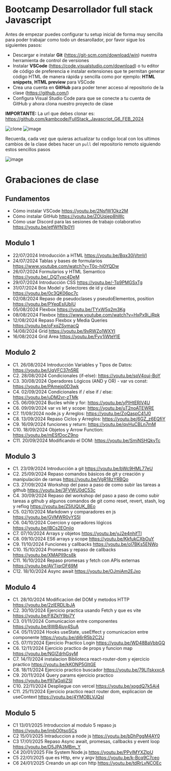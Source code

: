 # Bootcamp Desarrollador full stack Javascript

Antes de empezar puedes configurar tu setup inicial de forma muy sencilla para poder trabajar como todo un desarollador, por favor sigue los siguientes pasos:

- Descargar e instalar **Git** (https://git-scm.com/download/win) nuestra herramienta de control de versiones
- Instalar **VSCode** (https://code.visualstudio.com/download) o tu editor de código de preferencia e instalar extensiones que te permitan generar código HTML de manera rápida y sencilla como por ejemplo: **HTML snippets**, **HTML preview** para VSCode
- Crea una cuenta en **GitHub** para poder tener acceso al repositorio de la clase (https://github.com/)
- Configura Visual Studio Code para que se conecte a tu cuenta de GitHub y ahora clona nuestro proyecto de clase

**IMPORTANTE:** La url que debes clonar es: https://github.com/kambcode/FullStack_Javascript_G6_FEB_2024

![clone](https://github.com/kambcode/FullStack_Javascript_G3_2023_09_04/assets/137812574/b49be206-5c67-40e8-a567-bdd957c549eb)
![image](https://github.com/KamiloMontoya/kambcode_g1/assets/11945476/ca0ce2ad-72ec-431d-b3e1-55b84c64ec13)

Recuerda, cada vez que quieras actualizar tu codigo local con los ultimos cambios de la clase debes hacer un `pull` del repositorio remoto siguiendo estos sencillos pasos

![image](https://github.com/KamiloMontoya/kambcode_g1/assets/11945476/8d8f7da6-aa4c-4d67-9dec-59cd360bda0f)

# Grabaciones de clase
## Fundamentos
- Cómo instalar VSCode https://youtu.be/2NsfW1Okz2M
- Cómo instalar GitHub https://youtu.be/ZOUqjep8hWc
- Cómo usar Discord para las sesiones de trabajo colaborativo https://youtu.be/etfWfN1b0YI

## Modulo 1
- 22/07/2024 Introducción a HTML https://youtu.be/Bqx30jVtmVI
- 24/07/2024 Tablas y bases de formularios https://www.youtube.com/watch?v=T0o-hi0YQDw
- 26/07/2024 Formularios y HTML Semantico https://youtu.be/_DQTvxc4DeM
- 29/07/2024 Introducción CSS https://youtu.be/-Tp9PMGSxTg
- 31/07/2024 Box Model y Selectores de id y clase https://youtu.be/0c3QK06pc7c
- 02/08/2024 Repaso de pseudoclases y pseudoElementos, position https://youtu.be/PYeqEsIUbIU
- 05/08/2024 Flexbox https://youtu.be/TYxW5q2m3Kg
- 08/08/2024 Flexbox https://www.youtube.com/watch?v=HxPx9i_iRpk 
- 12/08/2024 Repaso Flexbox y Media Queries https://youtu.be/oFxqZSymacQ 
- 14/08/2024 Grid https://youtu.be/9xRWZo1WXYI
- 16/08/2024 Grid Area https://youtu.be/Fyv1iWteYIE

## Modulo 2
- C1. 26/08/2024 Introducción Variables y Tipos de Datos: https://youtu.be/UqVFC37n5RE
- C2. 28/08/2024 Condicionales (if-else): https://youtu.be/spV4ouj-BoY
- C3. 30/08/2024 Operadores Lógicos (AND y OR) - var vs const: https://youtu.be/PAmejp0D3wk
- C4. 02/09/2024 Condicionales if / else if / else: https://youtu.be/uDM2vr-zTMk
- C5. 06/09/2024 Bucles while y for: https://youtu.be/yPIHtERlV4U
- C6. 09/09/2024 var vs let y scope: https://youtu.be/uT2noATEWRE
- C7. 11/09/2024 node.js y Arreglos: https://youtu.be/ZoQaspC41J0
- C8. 13/09/2024 Repaso Ciclos y Arreglos: https://youtu.be/6GZ_z6EQfiY
- C9. 16/09/2024 funciones y return: https://youtu.be/qvHuCBLn7mM
- C10. 18/09/2024 Objetos y Arrow Function: https://youtu.be/mESfDocZ9no
- C11. 20/09/2024 Modificando el DOM: https://youtu.be/SmiNSHQkyTc


## Modulo 3
- C1. 23/09/2024 Introducción a git https://youtu.be/bWc9HML77eU
- C2. 25/09/2024 Repaso comandos básicos de git y creación y manipulación de ramas https://youtu.be/VgR18zYRBQo
- C3. 27/09/2024 Workshop del paso a paso de como subir las tareas a github https://youtu.be/3FVWU0dC53c
- C4. 30/09/2024 Repaso del workshop del paso a paso de como subir tareas a github y algunos comandos de git como reset, revert, stash, log y reflog https://youtu.be/Z5IUQUK_BEo
- C5. 02/10/2024 Markdown y comparadores en js https://youtu.be/GVMWR0vYS5I
- C6. 04/10/2024 Coercion y operadores lógicos  https://youtu.be/lBCs2EOnjio
- C7. 07/10/2024 Arrays y objetos https://youtu.be/yJ2e4nhifTI
- C8. 09/10/2024 ES6 arrays y scope https://youtu.be/KkfukCXbOuY
- C9. 11/10/2024 Funciones y callbacks https://youtu.be/oI7BKs5ENWo
- C10. 15/10/2024 Promesas y repaso de callbacks https://youtu.be/XMAPlI9cs8k
- C11. 16/10/2024 Repaso promesas y fetch con APIs externas https://youtu.be/AVTjqrDF69M
- C12. 18/10/2024 Async await https://youtu.be/OJmiAm2EJxo

## Modulo 4
- C1. 28/10/2024 Modificacion del DOM y metodos HTTP https://youtu.be/2zIERDLlbJA
- C2. 30/10/2024 Ejercicio practica usando Fetch y que es vite https://youtu.be/F8ZklY9bi7Y
- C3. 01/11/2024 Comunicacion entre componentes https://youtu.be/8WB4iuy4SuA
- C4. 05/11/2024 Hooks useState, useEffect y comunicacion entre componente https://youtu.be/di6rR5b2C2U 
- C5. 07/11/2024 Ejercicio Practico Login https://youtu.be/WD48BaVbbGQ
- C6. 12/11/2024 Ejercicio practico de props y funcion map https://youtu.be/NGlZdrhGsyM
- C7. 14/11/2024 instalacion Biblioteca react-router-dom y ejercicio practico https://youtu.be/kKONP5GItGE 
- C8. 18/11/2024 Ejercicio practico buscador https://youtu.be/79Ll1skxxcA
- C9. 20/11/2024 Query params ejercicio practico https://youtu.be/f97aGqIiZSI
- C10. 22/11/2024 Despliegue con vercel https://youtu.be/xogdQ7k5Ai4
- C11. 25/11/2024 Ejercicio practico react router dom, explicacion de useContext https://youtu.be/4YMOBLVJQsI

## Modulo 5
- C1 13/01/2025 Introduccion al modulo 5 repaso js https://youtu.be/imbO0tsoSCs 
- C2 15/01/2025 Intraduccion a node js https://youtu.be/bDhPggM4AY0
- C3 17/01/2025 Repaso Async await, promesas, callbacks y event loop https://youtu.be/D5JPA3MBm_Y
- C4 20/01/2025 File System Node.js https://youtu.be/PPvIMYXZlpU 
- C5 22/01/2025 que es Http, env y argv https://youtu.be/k-Bcq9C7ceo
- C6 24/01/2025 Creando un api con http https://youtu.be/tdRrLvNCOEc

